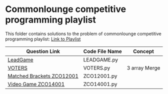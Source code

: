 # Commonlounge competitive programming playlist

This folder contains solutions to the problem of commonlounge competitive programming playlist:
<a href="https://www.commonlounge.com/discussion/5d2822257dfa49328d85fd27cf114441/main?r=fbp&p=cp" target='_blank'>Link to Playlist</a>

| 			Question Link			|	Code File Name |      Concept        |
|-----------------------------------|------------------|---------------------|
|[LeadGame](http://opc.iarcs.org.in/index.php/problems/LEADGAME)|LEADGAME.py||
|[VOTERS](http://opc.iarcs.org.in/index.php/problems/VOTERS)|VOTERS.py|3 array Merge|
|[Matched Brackets ZCO12001](https://www.codechef.com/ZCOPRAC/problems/ZCO12001)|ZCO12001.py||
|[Video Game ZCO14001](https://www.codechef.com/ZCOPRAC/problems/ZCO14001)|ZCO14001.py||